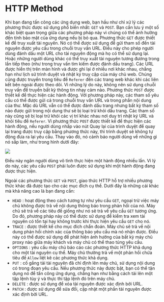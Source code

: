# HTTP Method
Khi bạn đang tấn công các ứng dụng web, bạn hầu như chỉ xử lý các phương thức được sử dụng phổ biến nhất: `GET` và `POST`. Bạn cần lưu ý một số khác biệt quan trọng giữa các phương pháp này vì chúng có thể ảnh hưởng đến tính bảo mật của ứng dụng nếu bị bỏ qua.
Phương thức `GET` được thiết kế để truy xuất tài nguyên. Nó có thể được sử dụng để gửi tham số đến tài nguyên được yêu cầu trong chuỗi truy vấn URL. Điều này cho phép người dùng đánh dấu một URL cho tài nguyên động mà họ có thể sử dụng lại. Hoặc những người dùng khác có thể truy xuất tài nguyên tương đương trong lần tiếp theo (như trong truy vấn tìm kiếm được đánh dấu trang). Các URL được hiển thị trên màn hình và được ghi lại ở nhiều nơi khác nhau, chẳng hạn như lịch sử trình duyệt và nhật ký truy cập của máy chủ web. Chúng cũng được truyền trong tiêu đề  `Referer` đến các trang web khác khi các liên kết bên ngoài được theo dõi. Vì những lý do này, không nên sử dụng chuỗi truy vấn để truyền bất kỳ thông tin nhạy cảm nào.
Phương thức `POST` được thiết kế để thực hiện các hành động. Với phương pháp này, các tham số yêu cầu có thể được gửi cả trong chuỗi truy vấn URL và trong phần nội dung của thư. Mặc dù URL vẫn có thể được đánh dấu trang nhưng bất kỳ tham số nào được gửi trong nội dung thư sẽ bị loại trừ khỏi dấu trang. Các tham số này cũng sẽ bị loại trừ khỏi các vị trí khác nhau nơi duy trì nhật ký URL và khỏi tiêu đề `Referer`. Vì phương thức `POST` được thiết kế để thực hiện các hành động, nếu người dùng nhấp vào nút Quay lại của trình duyệt để quay lại trang được truy cập bằng phương thức này, thì trình duyệt sẽ không tự động đưa ra lại yêu cầu. Thay vào đó, nó cảnh báo người dùng về những gì nó sắp làm, như trong hình dưới đây:

![]( 2023-04-18-00-59-18.png )

Điều này ngăn người dùng vô tình thực hiện một hành động nhiều lần. Vì lý do này, các yêu cầu `POST` phải luôn được sử dụng khi một hành động đang được thực hiện.

Ngoài các phương thức `GET` và `POST`, giao thức HTTP hỗ trợ nhiều phương thức khác đã được tạo cho các mục đích cụ thể. Dưới đây là những cái khác mà khả năng cao là bạn đang cần:
- `HEAD` : hoạt động theo cách tương tự như yêu cầu `GET`, ngoại trừ việc máy chủ không được trả về nội dung thông báo trong phản hồi của nó. Máy chủ sẽ trả về các tiêu đề giống như nó sẽ trả về yêu cầu `GET` tương ứng. Do đó, phương pháp này có thể được sử dụng để kiểm tra xem tài nguyên có tồn tại hay không trước khi thực hiện yêu cầu `GET` cho nó.
- `TRACE` : được thiết kế cho mục đích chẩn đoán. Máy chủ sẽ trả về nội dung phản hồi chính xác của thông báo yêu cầu mà nó nhận được. Điều này có thể được sử dụng để phát hiện ảnh hưởng của bất kỳ máy chủ proxy nào giữa máy khách và máy chủ có thể thao túng yêu cầu.
- `OPTIONS` : yêu cầu máy chủ báo cáo các phương thức HTTP khả dụng cho một tài nguyên cụ thể. Máy chủ thường trả về một phản hồi chứa tiêu đề `Allow` liệt kê các phương thức khả dụng.
- `PUT` : cố gắng tải tài nguyên đã chỉ định lên máy chủ, sử dụng nội dung có trong đoạn yêu cầu. Nếu phương thức này được bật, bạn có thể tận dụng nó để tấn công ứng dụng, chẳng hạn như bằng cách tải lên một tập lệnh tùy ý và thực thi tập lệnh đó trên máy chủ.
- `DELETE` : được sử dụng để xóa tài nguyên được xác định bởi URL.
- `PATCH` : được sử dụng để sửa đổi, cập nhật một phần tài nguyên được xác định bởi URL.